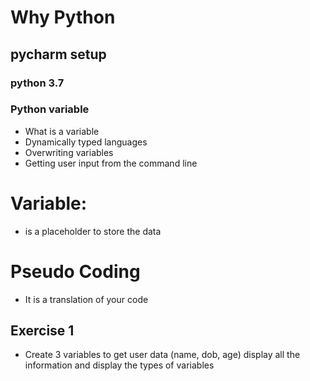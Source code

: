 # Why Python
## pycharm setup
### python 3.7
### Python variable

- What is a variable
- Dynamically typed languages
- Overwriting variables
- Getting user input from the command line

# Variable:
- is a placeholder to store the data

# Pseudo Coding
- It is a translation of your code

## Exercise 1
- Create 3 variables to get user data (name, dob, age) display all the information and display the types of variables